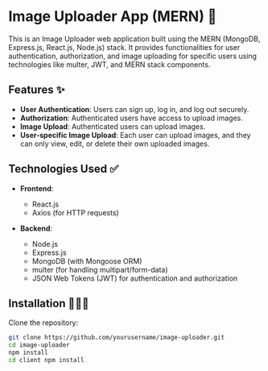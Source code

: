 # Image Uploader App (MERN) 🚀

This is an Image Uploader web application built using the MERN (MongoDB, Express.js, React.js, Node.js) stack. It provides functionalities for user authentication, authorization, and image uploading for specific users using technologies like multer, JWT, and MERN stack components.

## Features ✨

- **User Authentication**: Users can sign up, log in, and log out securely.
- **Authorization**: Authenticated users have access to upload images.
- **Image Upload**: Authenticated users can upload images.
- **User-specific Image Upload**: Each user can upload images, and they can only view, edit, or delete their own uploaded images.

## Technologies Used ✅

- **Frontend**:
  - React.js
  - Axios (for HTTP requests)

- **Backend**:
  - Node.js
  - Express.js
  - MongoDB (with Mongoose ORM)
  - multer (for handling multipart/form-data)
  - JSON Web Tokens (JWT) for authentication and authorization

## Installation 👩🏻‍💻

Clone the repository:

   ```bash
   git clone https://github.com/yourusername/image-uploader.git
   cd image-uploader
   npm install
   cd client npm install

